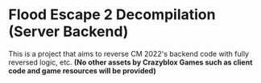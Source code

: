 # Flood Escape 2 Decompilation (Server Backend)
This is a project that aims to reverse CM 2022's backend code with fully reversed logic, etc.
**(No other assets by Crazyblox Games such as client code and game resources will be provided)**

